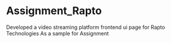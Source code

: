 # Assignment_Rapto
Developed a video streaming platform frontend ui page for Rapto Technologies As a sample for Assignment
